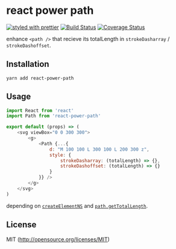 # react power path
[![styled with prettier](https://img.shields.io/badge/styled_with-prettier-ff69b4.svg)](https://github.com/prettier/prettier)
[![Build Status](https://travis-ci.org/kthjm/react-power-path.svg)](https://travis-ci.org/kthjm/react-power-path)
[![Coverage Status](https://coveralls.io/repos/github/kthjm/react-power-path/badge.svg)](https://coveralls.io/github/kthjm/react-power-path)

enhance `<path />` that recieve its totalLength in `strokeDasharray` / `strokeDashoffset`.

## Installation
```shell
yarn add react-power-path
```

## Usage
```js
import React from 'react'
import Path from 'react-power-path'

export default (props) => (
    <svg viewBox="0 0 300 300">
        <g>
            <Path {...{
                d: "M 100 100 L 300 100 L 200 300 z",
                style: {
                    strokeDasharray: (totalLength) => {},
                    strokeDashoffset: (totalLength) => {}
                }
            }} />
        </g>
    </svg>
)

```

depending on [`createElementNS`](https://developer.mozilla.org/ja/docs/Web/API/Document/createElementNS) and [`path.getTotalLength`](https://developer.mozilla.org/en-US/docs/Web/API/SVGPathElement/getTotalLength).

## License
MIT (http://opensource.org/licenses/MIT)
